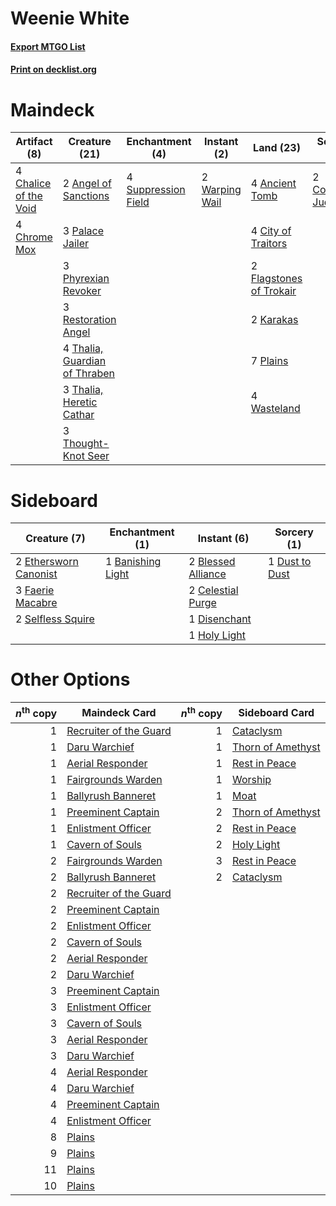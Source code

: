 # Weenie White

#### [Export MTGO List](../collection/Weenie%20White/Weenie%20White.txt)
#### [Print on decklist.org](http://decklist.org/?deckmain=4%09Ancient%20Tomb%0A2%09Angel%20of%20Sanctions%0A4%09Chalice%20of%20the%20Void%0A4%09Chrome%20Mox%0A4%09City%20of%20Traitors%0A2%09Council's%20Judgment%0A2%09Flagstones%20of%20Trokair%0A2%09Karakas%0A3%09Palace%20Jailer%0A3%09Phyrexian%20Revoker%0A7%09Plains%0A3%09Restoration%20Angel%0A4%09Suppression%20Field%0A4%09Thalia,%20Guardian%20of%20Thraben%0A3%09Thalia,%20Heretic%20Cathar%0A3%09Thought-Knot%20Seer%0A2%09Warping%20Wail%0A4%09Wasteland&deckside=1%09Banishing%20Light%0A2%09Blessed%20Alliance%0A2%09Celestial%20Purge%0A1%09Disenchant%0A1%09Dust%20to%20Dust%0A2%09Ethersworn%20Canonist%0A3%09Faerie%20Macabre%0A1%09Holy%20Light%0A2%09Selfless%20Squire)
# Maindeck

|                                          Artifact (8)                                          |                                             Creature (21)                                              |                                       Enchantment (4)                                       |                                       Instant (2)                                       |                                            Land (23)                                             |                                          Sorcery (2)                                          |
|------------------------------------------------------------------------------------------------|--------------------------------------------------------------------------------------------------------|---------------------------------------------------------------------------------------------|-----------------------------------------------------------------------------------------|--------------------------------------------------------------------------------------------------|-----------------------------------------------------------------------------------------------|
|4 [Chalice of the Void](http://gatherer.wizards.com/Pages/Card/Details.aspx?multiverseid=370411)|2 [Angel of Sanctions](http://gatherer.wizards.com/Pages/Card/Details.aspx?multiverseid=426703)         |4 [Suppression Field](http://gatherer.wizards.com/Pages/Card/Details.aspx?multiverseid=83617)|2 [Warping Wail](http://gatherer.wizards.com/Pages/Card/Details.aspx?multiverseid=407522)|4 [Ancient Tomb](http://gatherer.wizards.com/Pages/Card/Details.aspx?multiverseid=382842)         |2 [Council's Judgment](http://gatherer.wizards.com/Pages/Card/Details.aspx?multiverseid=382896)|
|4 [Chrome Mox](http://gatherer.wizards.com/Pages/Card/Details.aspx?multiverseid=413761)         |3 [Palace Jailer](http://gatherer.wizards.com/Pages/Card/Details.aspx?multiverseid=416775)              |                                                                                             |                                                                                         |4 [City of Traitors](http://gatherer.wizards.com/Pages/Card/Details.aspx?multiverseid=397543)     |                                                                                               |
|                                                                                                |3 [Phyrexian Revoker](http://gatherer.wizards.com/Pages/Card/Details.aspx?multiverseid=220589)          |                                                                                             |                                                                                         |2 [Flagstones of Trokair](http://gatherer.wizards.com/Pages/Card/Details.aspx?multiverseid=116733)|                                                                                               |
|                                                                                                |3 [Restoration Angel](http://gatherer.wizards.com/Pages/Card/Details.aspx?multiverseid=425845)          |                                                                                             |                                                                                         |2 [Karakas](http://gatherer.wizards.com/Pages/Card/Details.aspx?multiverseid=201198)              |                                                                                               |
|                                                                                                |4 [Thalia, Guardian of Thraben](http://gatherer.wizards.com/Pages/Card/Details.aspx?multiverseid=442025)|                                                                                             |                                                                                         |7 [Plains](http://gatherer.wizards.com/Pages/Card/Details.aspx?multiverseid=439601)               |                                                                                               |
|                                                                                                |3 [Thalia, Heretic Cathar](http://gatherer.wizards.com/Pages/Card/Details.aspx?multiverseid=414338)     |                                                                                             |                                                                                         |4 [Wasteland](http://gatherer.wizards.com/Pages/Card/Details.aspx?multiverseid=413790)            |                                                                                               |
|                                                                                                |3 [Thought-Knot Seer](http://gatherer.wizards.com/Pages/Card/Details.aspx?multiverseid=407519)          |                                                                                             |                                                                                         |                                                                                                  |                                                                                               |


# Sideboard

|                                          Creature (7)                                          |                                      Enchantment (1)                                       |                                         Instant (6)                                         |                                       Sorcery (1)                                       |
|------------------------------------------------------------------------------------------------|--------------------------------------------------------------------------------------------|---------------------------------------------------------------------------------------------|-----------------------------------------------------------------------------------------|
|2 [Ethersworn Canonist](http://gatherer.wizards.com/Pages/Card/Details.aspx?multiverseid=370504)|1 [Banishing Light](http://gatherer.wizards.com/Pages/Card/Details.aspx?multiverseid=446754)|2 [Blessed Alliance](http://gatherer.wizards.com/Pages/Card/Details.aspx?multiverseid=414302)|1 [Dust to Dust](http://gatherer.wizards.com/Pages/Card/Details.aspx?multiverseid=159144)|
|3 [Faerie Macabre](http://gatherer.wizards.com/Pages/Card/Details.aspx?multiverseid=370410)     |                                                                                            |2 [Celestial Purge](http://gatherer.wizards.com/Pages/Card/Details.aspx?multiverseid=397699) |                                                                                         |
|2 [Selfless Squire](http://gatherer.wizards.com/Pages/Card/Details.aspx?multiverseid=420621)    |                                                                                            |1 [Disenchant](http://gatherer.wizards.com/Pages/Card/Details.aspx?multiverseid=201162)      |                                                                                         |
|                                                                                                |                                                                                            |1 [Holy Light](http://gatherer.wizards.com/Pages/Card/Details.aspx?multiverseid=159148)      |                                                                                         |


# Other Options

|*n*<sup>th</sup> copy|                                          Maindeck Card                                          |*n*<sup>th</sup> copy|                                       Sideboard Card                                       |
|--------------------:|-------------------------------------------------------------------------------------------------|--------------------:|--------------------------------------------------------------------------------------------|
|                    1|[Recruiter of the Guard](http://gatherer.wizards.com/Pages/Card/Details.aspx?multiverseid=416779)|                    1|[Cataclysm](http://gatherer.wizards.com/Pages/Card/Details.aspx?multiverseid=386286)        |
|                    1|[Daru Warchief](http://gatherer.wizards.com/Pages/Card/Details.aspx?multiverseid=43625)          |                    1|[Thorn of Amethyst](http://gatherer.wizards.com/Pages/Card/Details.aspx?multiverseid=140166)|
|                    1|[Aerial Responder](http://gatherer.wizards.com/Pages/Card/Details.aspx?multiverseid=430541)      |                    1|[Rest in Peace](http://gatherer.wizards.com/Pages/Card/Details.aspx?multiverseid=442021)    |
|                    1|[Fairgrounds Warden](http://gatherer.wizards.com/Pages/Card/Details.aspx?multiverseid=417586)    |                    1|[Worship](http://gatherer.wizards.com/Pages/Card/Details.aspx?multiverseid=429865)          |
|                    1|[Ballyrush Banneret](http://gatherer.wizards.com/Pages/Card/Details.aspx?multiverseid=152623)    |                    1|[Moat](http://gatherer.wizards.com/Pages/Card/Details.aspx?multiverseid=159308)             |
|                    1|[Preeminent Captain](http://gatherer.wizards.com/Pages/Card/Details.aspx?multiverseid=152595)    |                    2|[Thorn of Amethyst](http://gatherer.wizards.com/Pages/Card/Details.aspx?multiverseid=140166)|
|                    1|[Enlistment Officer](http://gatherer.wizards.com/Pages/Card/Details.aspx?multiverseid=27657)     |                    2|[Rest in Peace](http://gatherer.wizards.com/Pages/Card/Details.aspx?multiverseid=442021)    |
|                    1|[Cavern of Souls](http://gatherer.wizards.com/Pages/Card/Details.aspx?multiverseid=426057)       |                    2|[Holy Light](http://gatherer.wizards.com/Pages/Card/Details.aspx?multiverseid=159148)       |
|                    2|[Fairgrounds Warden](http://gatherer.wizards.com/Pages/Card/Details.aspx?multiverseid=417586)    |                    3|[Rest in Peace](http://gatherer.wizards.com/Pages/Card/Details.aspx?multiverseid=442021)    |
|                    2|[Ballyrush Banneret](http://gatherer.wizards.com/Pages/Card/Details.aspx?multiverseid=152623)    |                    2|[Cataclysm](http://gatherer.wizards.com/Pages/Card/Details.aspx?multiverseid=386286)        |
|                    2|[Recruiter of the Guard](http://gatherer.wizards.com/Pages/Card/Details.aspx?multiverseid=416779)|                     |                                                                                            |
|                    2|[Preeminent Captain](http://gatherer.wizards.com/Pages/Card/Details.aspx?multiverseid=152595)    |                     |                                                                                            |
|                    2|[Enlistment Officer](http://gatherer.wizards.com/Pages/Card/Details.aspx?multiverseid=27657)     |                     |                                                                                            |
|                    2|[Cavern of Souls](http://gatherer.wizards.com/Pages/Card/Details.aspx?multiverseid=426057)       |                     |                                                                                            |
|                    2|[Aerial Responder](http://gatherer.wizards.com/Pages/Card/Details.aspx?multiverseid=430541)      |                     |                                                                                            |
|                    2|[Daru Warchief](http://gatherer.wizards.com/Pages/Card/Details.aspx?multiverseid=43625)          |                     |                                                                                            |
|                    3|[Preeminent Captain](http://gatherer.wizards.com/Pages/Card/Details.aspx?multiverseid=152595)    |                     |                                                                                            |
|                    3|[Enlistment Officer](http://gatherer.wizards.com/Pages/Card/Details.aspx?multiverseid=27657)     |                     |                                                                                            |
|                    3|[Cavern of Souls](http://gatherer.wizards.com/Pages/Card/Details.aspx?multiverseid=426057)       |                     |                                                                                            |
|                    3|[Aerial Responder](http://gatherer.wizards.com/Pages/Card/Details.aspx?multiverseid=430541)      |                     |                                                                                            |
|                    3|[Daru Warchief](http://gatherer.wizards.com/Pages/Card/Details.aspx?multiverseid=43625)          |                     |                                                                                            |
|                    4|[Aerial Responder](http://gatherer.wizards.com/Pages/Card/Details.aspx?multiverseid=430541)      |                     |                                                                                            |
|                    4|[Daru Warchief](http://gatherer.wizards.com/Pages/Card/Details.aspx?multiverseid=43625)          |                     |                                                                                            |
|                    4|[Preeminent Captain](http://gatherer.wizards.com/Pages/Card/Details.aspx?multiverseid=152595)    |                     |                                                                                            |
|                    4|[Enlistment Officer](http://gatherer.wizards.com/Pages/Card/Details.aspx?multiverseid=27657)     |                     |                                                                                            |
|                    8|[Plains](http://gatherer.wizards.com/Pages/Card/Details.aspx?multiverseid=439601)                |                     |                                                                                            |
|                    9|[Plains](http://gatherer.wizards.com/Pages/Card/Details.aspx?multiverseid=439601)                |                     |                                                                                            |
|                   11|[Plains](http://gatherer.wizards.com/Pages/Card/Details.aspx?multiverseid=439601)                |                     |                                                                                            |
|                   10|[Plains](http://gatherer.wizards.com/Pages/Card/Details.aspx?multiverseid=439601)                |                     |                                                                                            |

